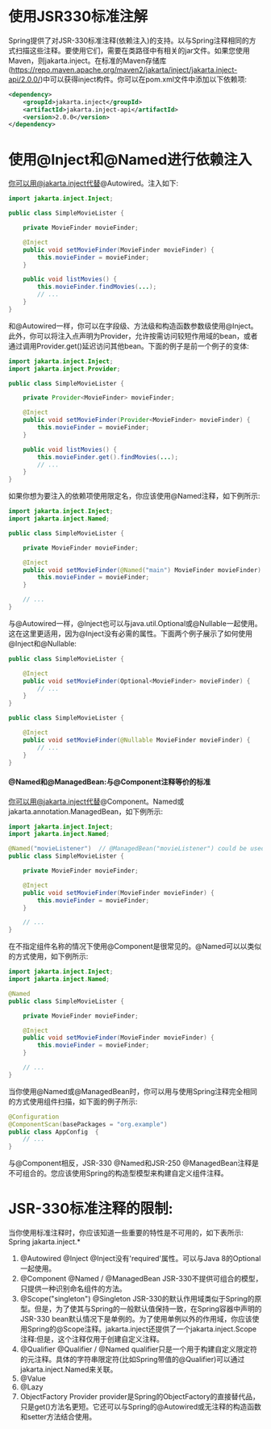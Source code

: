 # 使用JSR330标准注解
Spring提供了对JSR-330标准注释(依赖注入)的支持。以与Spring注释相同的方式扫描这些注释。要使用它们，需要在类路径中有相关的jar文件。如果您使用Maven，则jakarta.inject。在标准的Maven存储库(https://repo.maven.apache.org/maven2/jakarta/inject/jakarta.inject-api/2.0.0/)中可以获得inject构件。你可以在pom.xml文件中添加以下依赖项:

```xml
<dependency>
	<groupId>jakarta.inject</groupId>
	<artifactId>jakarta.inject-api</artifactId>
	<version>2.0.0</version>
</dependency>
```



# 使用@Inject和@Named进行依赖注入

你可以用@jakarta.inject代替@Autowired。注入如下:
```java
import jakarta.inject.Inject;

public class SimpleMovieLister {

	private MovieFinder movieFinder;

	@Inject
	public void setMovieFinder(MovieFinder movieFinder) {
		this.movieFinder = movieFinder;
	}

	public void listMovies() {
		this.movieFinder.findMovies(...);
		// ...
	}
}
```
和@Autowired一样，你可以在字段级、方法级和构造函数参数级使用@Inject。此外，你可以将注入点声明为Provider，允许按需访问较短作用域的bean，或者通过调用Provider.get()延迟访问其他bean。下面的例子是前一个例子的变体:
```java
import jakarta.inject.Inject;
import jakarta.inject.Provider;

public class SimpleMovieLister {

	private Provider<MovieFinder> movieFinder;

	@Inject
	public void setMovieFinder(Provider<MovieFinder> movieFinder) {
		this.movieFinder = movieFinder;
	}

	public void listMovies() {
		this.movieFinder.get().findMovies(...);
		// ...
	}
}
```
如果你想为要注入的依赖项使用限定名，你应该使用@Named注释，如下例所示:
```java
import jakarta.inject.Inject;
import jakarta.inject.Named;

public class SimpleMovieLister {

	private MovieFinder movieFinder;

	@Inject
	public void setMovieFinder(@Named("main") MovieFinder movieFinder) {
		this.movieFinder = movieFinder;
	}

	// ...
}
```
与@Autowired一样，@Inject也可以与java.util.Optional或@Nullable一起使用。这在这里更适用，因为@Inject没有必需的属性。下面两个例子展示了如何使用@Inject和@Nullable:
```java
public class SimpleMovieLister {

	@Inject
	public void setMovieFinder(Optional<MovieFinder> movieFinder) {
		// ...
	}
}
```

```java
public class SimpleMovieLister {

	@Inject
	public void setMovieFinder(@Nullable MovieFinder movieFinder) {
		// ...
	}
}
```

#### @Named和@ManagedBean:与@Component注释等价的标准
你可以用@jakarta.inject代替@Component。Named或jakarta.annotation.ManagedBean，如下例所示:
```java
import jakarta.inject.Inject;
import jakarta.inject.Named;

@Named("movieListener")  // @ManagedBean("movieListener") could be used as well
public class SimpleMovieLister {

	private MovieFinder movieFinder;

	@Inject
	public void setMovieFinder(MovieFinder movieFinder) {
		this.movieFinder = movieFinder;
	}

	// ...
}
```
在不指定组件名称的情况下使用@Component是很常见的。@Named可以以类似的方式使用，如下例所示:
```java
import jakarta.inject.Inject;
import jakarta.inject.Named;

@Named
public class SimpleMovieLister {

	private MovieFinder movieFinder;

	@Inject
	public void setMovieFinder(MovieFinder movieFinder) {
		this.movieFinder = movieFinder;
	}

	// ...
}
```
当你使用@Named或@ManagedBean时，你可以用与使用Spring注释完全相同的方式使用组件扫描，如下面的例子所示:
```java
@Configuration
@ComponentScan(basePackages = "org.example")
public class AppConfig  {
	// ...
}
```
与@Component相反，JSR-330 @Named和JSR-250 @ManagedBean注释是不可组合的。您应该使用Spring的构造型模型来构建自定义组件注释。

# JSR-330标准注释的限制:
当你使用标准注释时，你应该知道一些重要的特性是不可用的，如下表所示:
         Spring                  jakarta.inject.*

1. @Autowired   @Inject              @Inject没有'required'属性。可以与Java 8的Optional一起使用。
2. @Component   @Named / @ManagedBean   JSR-330不提供可组合的模型，只提供一种识别命名组件的方法。
3. @Scope("singleton")   @Singleton    JSR-330的默认作用域类似于Spring的原型。但是，为了使其与Spring的一般默认值保持一致，在Spring容器中声明的JSR-330 bean默认情况下是单例的。为了使用单例以外的作用域，你应该使用Spring的@Scope注释。jakarta.inject还提供了一个jakarta.inject.Scope注释:但是，这个注释仅用于创建自定义注释。
5. @Qualifier   @Qualifier / @Named  qualifier只是一个用于构建自定义限定符的元注释。具体的字符串限定符(比如Spring带值的@Qualifier)可以通过jakarta.inject.Named来关联。
6. @Value
7. @Lazy
8. ObjectFactory  Provider
provider是Spring的ObjectFactory的直接替代品，只是get()方法名更短。它还可以与Spring的@Autowired或无注释的构造函数和setter方法结合使用。